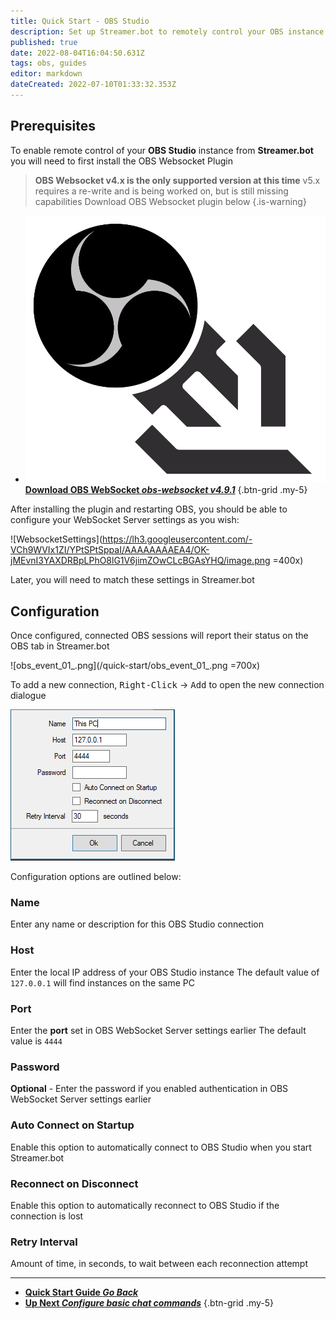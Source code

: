 ```yaml
---
title: Quick Start - OBS Studio
description: Set up Streamer.bot to remotely control your OBS instance
published: true
date: 2022-08-04T16:04:50.631Z
tags: obs, guides
editor: markdown
dateCreated: 2022-07-10T01:33:32.353Z
---
```


## Prerequisites
To enable remote control of your **OBS Studio** instance from **Streamer.bot** you will need to first install the OBS Websocket Plugin
> **OBS Websocket v4.x is the only supported version at this time**
> v5.x requires a re-write and is being worked on, but is still missing capabilities
> Download OBS Websocket plugin below [](https://obsproject.com/forum/resources/obs-websocket-remote-control-obs-studio-from-websockets.466/)
{.is-warning}

- [<img src="/logos/obs-websocket.png"/>**Download OBS WebSocket *<i class="mdi mdi-github"></i> obs-websocket v4.9.1***](https://github.com/obsproject/obs-websocket/releases/tag/4.9.1)
{.btn-grid .my-5}

After installing the plugin and restarting OBS, you should be able to configure your WebSocket Server settings as you wish:

![WebsocketSettings](https://lh3.googleusercontent.com/-VCh9WVIx1ZI/YPtSPtSppaI/AAAAAAAAEA4/OK-jMEvnI3YAXDRBpLPhO8lG1V6jimZOwCLcBGAsYHQ/image.png =400x)

Later, you will need to match these settings in Streamer.bot


## Configuration

Once configured, connected OBS sessions will report their status on the OBS tab in Streamer.bot

![obs_event_01_.png](/quick-start/obs_event_01_.png =700x)

To add a new connection, <kbd>Right-Click</kbd> -> <kbd>Add</kbd> to open the new connection dialogue

![New Connection](/119574587-9adb7e80-bdad-11eb-82c1-ec9ed668a40d.png)

Configuration options are outlined below:

### Name
Enter any name or description for this OBS Studio connection

### Host
Enter the local IP address of your OBS Studio instance
The default value of `127.0.0.1` will find instances on the same PC

### Port
Enter the **port** set in OBS WebSocket Server settings earlier
The default value is `4444`

### Password
**Optional** - Enter the password if you enabled authentication in OBS WebSocket Server settings earlier

### Auto Connect on Startup
Enable this option to automatically connect to OBS Studio when you start Streamer.bot

### Reconnect on Disconnect
Enable this option to automatically reconnect to OBS Studio if the connection is lost

### Retry Interval
Amount of time, in seconds, to wait between each reconnection attempt

---

- [<i class="mdi mdi-chevron-left"></i> **Quick Start Guide *Go Back***](/en/Quick-Start)
- [<i class="mdi mdi-chat"></i> **Up Next *Configure basic chat commands***](/en/Quick-Start/Commands)
{.btn-grid .my-5}